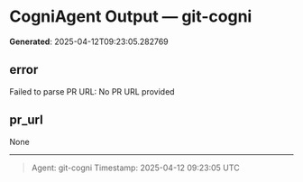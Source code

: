 # CogniAgent Output — git-cogni

**Generated**: 2025-04-12T09:23:05.282769

## error
Failed to parse PR URL: No PR URL provided

## pr_url
None

---
> Agent: git-cogni
> Timestamp: 2025-04-12 09:23:05 UTC